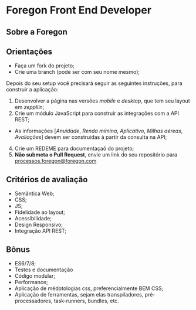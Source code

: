 Foregon Front End Developer
============================

Sobre a Foregon
-----

Orientações
-----
* Faça um fork do projeto;
* Crie uma branch (pode ser com seu nome mesmo);

Depois do seu setup você precisará seguir as seguintes instruções, para construir a aplicação:

1. Desenvolver a página nas versões *mobile* e *desktop*, que tem seu layout em *zeppliin*;
2. Crie um módulo JavaScript para construir as integrações com a API REST;
  * As informações [*Anuidade*, *Renda mímina*, *Aplicativo*, *Milhas aéreas*, *Avaliações*] devem ser construidas à partir da consulta na API;
4. Crie um REDEME para documentaçaõ do projeto;
3. **Não submeta o Pull Request**, envie um link do seu repositório para processos.foregon@foregon.com

Critérios de avaliação
-----
* Semântica Web;
* CSS;
* JS;
* Fidelidade ao layout;
* Acessibilidade;
* Design Responsivo;
* Integração API REST;

Bônus
-----
* ES6/7/8;
* Testes e documentação
* Código modular;
* Performance;
* Aplicação de médotologias css, preferencialmente BEM CSS;
* Aplicação de ferramentas, sejam elas transpiladores, pré-processadores, task-runners, bundles, etc.

